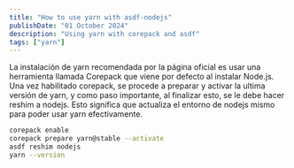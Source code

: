 ```yaml
---
title: "How to use yarn with asdf-nodejs"
publishDate: "01 October 2024"
description: "Using yarn with corepack and asdf"
tags: ["yarn"]
---
```


La instalación de yarn recomendada por la página oficial es usar una herramienta
llamada Corepack que viene por defecto al instalar Node.js. <br>
Una vez habilitado corepack, se procede a preparar y activar la ultima versión de yarn,
y como paso importante, al finalizar esto, se le debe hacer reshim a nodejs. Esto
significa que actualiza el entorno de nodejs mismo para poder usar yarn efectivamente.

```bash
corepack enable
corepack prepare yarn@stable --activate
asdf reshim nodejs
yarn --version
```
